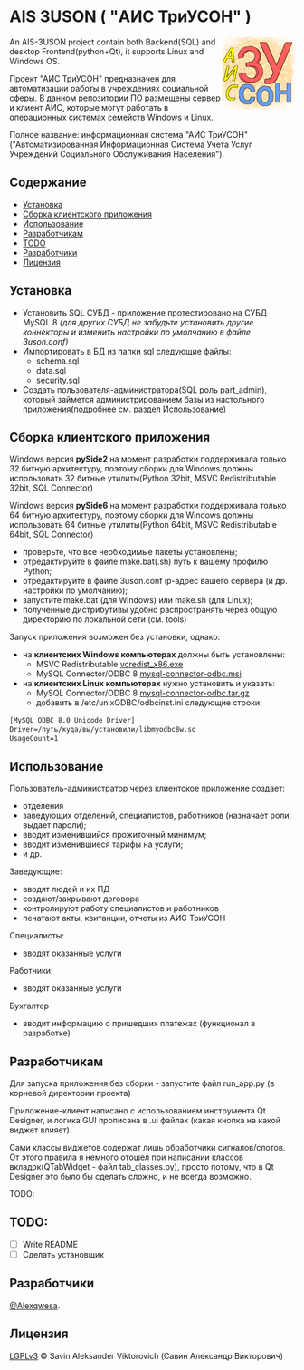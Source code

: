 # AIS 3USON ( "АИС ТриУСОН" )

<img align="right" src="src/images/ais-3uson-logo-128.png">

An AIS-3USON project contain both Backend(SQL) and desktop Frontend(python+Qt), it supports Linux and Windows OS.

Проект "АИС ТриУСОН" предназначен для автоматизации работы в учреждениях социальной сферы. В данном репозитории ПО размещены сервер и клиент АИС, которые могут работать в операционных системах семейств Windows и Linux.

Полное название: информационная система "АИС ТриУСОН" ("Автоматизированная Информационная Система Учета Услуг Учреждений
Социального Обслуживания Населения").

## Содержание

- [Установка](#установка)
- [Сборка клиентского приложения](#сборка-клиентского-приложения)
- [Использование](#использование)
- [Разработчикам](#разработчикам)
- [TODO](#todo)
- [Разработчики](#разработчики)
- [Лицензия](#лицензия)

## Установка

- Установить SQL СУБД - приложение протестировано на СУБД MySQL 8 _(для других СУБД не забудьте установить другие коннекторы и изменить настройки по умолчанию в файле 3uson.conf)_
- Импортировать в БД из папки sql следующие файлы:
    - schema.sql
    - data.sql
    - security.sql
- Создать пользователя-администратора(SQL роль part_admin), который займется администрированием базы из настольного приложения(подробнее см. раздел Использование)

## Сборка клиентского приложения

Windows версия **pySide2** на момент разработки поддерживала только 32 битную архитектуру, поэтому сборки для Windows должны использовать 32 битные утилиты(Python 32bit, MSVC Redistributable 32bit, SQL Connector)

Windows версия **pySide6** на момент разработки поддерживала только 64 битную архитектуру, поэтому сборки для 
Windows должны использовать 64 битные утилиты(Python 64bit, MSVC Redistributable 64bit, SQL Connector)

- проверьте, что все необходимые пакеты установлены;
- отредактируйте в файле make.bat(.sh) путь к вашему профилю Python;
- отредактируйте в файле 3uson.conf ip-адрес вашего сервера (и др. настройки по умолчанию);
- запустите make.bat (для Windows) или make.sh (для Linux);
- полученные дистрибутивы удобно распространять через общую директорию по локальной сети (см. tools)

Запуск приложения возможен без установки, однако:

- на **клиентских Windows компьютерах** должны быть установлены:
    - MSVC Redistributable [vcredist_x86.exe](https://www.microsoft.com/en-US/download/details.aspx?id=48145)
    - MySQL Connector/ODBC 8  [mysql-connector-odbc.msi](https://dev.mysql.com/downloads/connector/odbc/)
- на **клиентских Linux компьютерах** нужно установить и указать:
    - MySQL Connector/ODBC 8  [mysql-connector-odbc.tar.gz](https://dev.mysql.com/downloads/connector/odbc/)
    - добавить в /etc/unixODBC/odbcinst.ini следующие строки:

```
[MySQL ODBC 8.0 Unicode Driver]
Driver=/путь/куда/вы/установили/libmyodbc8w.so
UsageCount=1
```

## Использование

Пользователь-администратор через клиентское приложение создает:

- отделения
- заведующих отделений, специалистов, работников (назначает роли, выдает пароли);
- вводит изменившийся прожиточный минимум;
- вводит изменившиеся тарифы на услуги;
- и др.

Заведующие:

- вводят людей и их ПД
- создают/закрывают договора
- контролируют работу специалистов и работников
- печатают акты, квитанции, отчеты из АИС ТриУСОН

Специалисты:

- вводят оказанные услуги

Работники:

- вводят оказанные услуги

Бухгалтер

- вводит информацию о пришедших платежах (функционал в разработке)

## Разработчикам

Для запуска приложения без сборки - запустите файл run_app.py (в корневой директории проекта)

Приложение-клиент написано с использованием инструмента Qt Designer, и логика GUI прописана в .ui файлах (какая кнопка на какой виджет влияет). 

Сами классы виджетов содержат лишь обработчики сигналов/слотов. От этого правила я немного отошел при написании классов вкладок(QTabWidget - файл tab_classes.py), просто потому, что в Qt Designer это было бы сделать сложно, и не всегда возможно.

TODO:


## TODO:

- [ ] Write README
- [ ] Сделать установщик

## Разработчики

[@Alexqwesa](https://github.com/Alexqwesa).

## Лицензия

[LGPLv3](LICENSE) © Savin Aleksander Viktorovich (Савин Александр Викторович)
